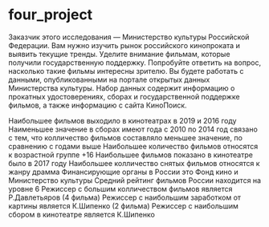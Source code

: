 # four_project
 
Заказчик этого исследования — Министерство культуры Российской Федерации. 
Вам нужно изучить рынок российского кинопроката и выявить текущие тренды. Уделите внимание фильмам, которые получили государственную поддержку. Попробуйте ответить на вопрос, насколько такие фильмы интересны зрителю. 
Вы будете работать с данными, опубликованными на портале открытых данных Министерства культуры. Набор данных содержит информацию о прокатных удостоверениях, сборах и государственной поддержке фильмов, а также информацию с сайта КиноПоиск. 


Наибольшее фильмов выходило в кинотеатрах в 2019 и 2016 году
Наименьшее значение в сборах имеют года с 2010 по 2014 год связано с тем, что колличество фильмов составляло меньшее значение, по сравнению с годами выше
Наибольшее количество фильмов относятся к возрастной группе +16
Наибольшее фильмов показано в кинотеатре было в 2017 году
Наибольшее колличество снятых фильмов относятся к жанру драмма
Финансирующие органы в России это Фонд кино и Министерство культуры
Средний рейтинг фильмов России находится на уровне 6
Режиссер с большим колличеством фильмов является Р.Давлетьяров (4 фильма)
Режиссер с наибольшим заработком от картины является К.Шипенко (2 фильма)
Режиссер с наибольшим сбором в кинотеатре является К.Шипенко
